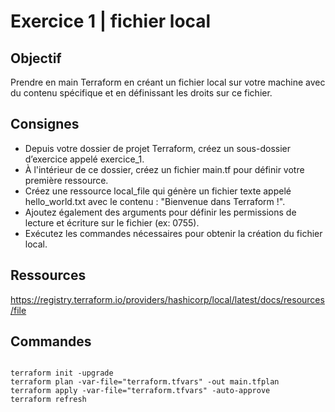 # Exercice 1 | fichier local

## Objectif
Prendre en main Terraform en créant un fichier local sur votre machine avec du contenu spécifique et en définissant les droits sur ce fichier.

## Consignes
* Depuis votre dossier de projet Terraform, créez un sous-dossier d’exercice appelé exercice_1.
* À l'intérieur de ce dossier, créez un fichier main.tf pour définir votre première ressource.
* Créez une ressource local_file qui génère un fichier texte appelé hello_world.txt avec le contenu : "Bienvenue dans Terraform !".
* Ajoutez également des arguments pour définir les permissions de lecture et écriture sur le fichier (ex: 0755).
* Exécutez les commandes nécessaires pour obtenir la création du fichier local.

## Ressources
https://registry.terraform.io/providers/hashicorp/local/latest/docs/resources/file

## Commandes

```

terraform init -upgrade
terraform plan -var-file="terraform.tfvars" -out main.tfplan
terraform apply -var-file="terraform.tfvars" -auto-approve
terraform refresh

```